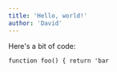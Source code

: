 ```yaml
---
title: 'Hello, world!'
author: 'David'
---
```

Here's a bit of code:

`function foo() { return 'bar`
